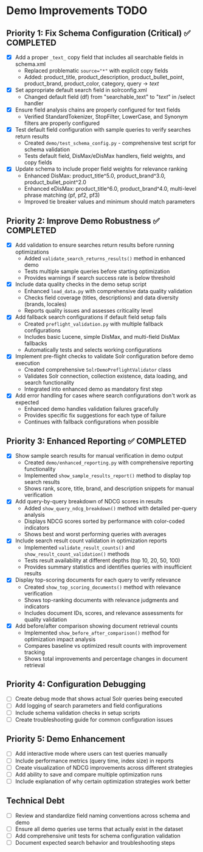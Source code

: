 # Demo Improvements TODO

## Priority 1: Fix Schema Configuration (Critical) ✅ COMPLETED

- [x] Add a proper `_text_` copy field that includes all searchable fields in schema.xml
  * Replaced problematic `source="*"` with explicit copy fields
  * Added: product_title, product_description, product_bullet_point, product_brand, product_color, category, query → _text_
- [x] Set appropriate default search field in solrconfig.xml
  * Changed default field (df) from "searchable_text" to "_text_" in /select handler
- [x] Ensure field analysis chains are properly configured for text fields
  * Verified StandardTokenizer, StopFilter, LowerCase, and Synonym filters are properly configured
- [x] Test default field configuration with sample queries to verify searches return results
  * Created `demo/test_schema_config.py` - comprehensive test script for schema validation
  * Tests default field, DisMax/eDisMax handlers, field weights, and copy fields
- [x] Update schema to include proper field weights for relevance ranking
  * Enhanced DisMax: product_title^5.0, product_brand^3.0, product_bullet_point^2.0
  * Enhanced eDisMax: product_title^6.0, product_brand^4.0, multi-level phrase matching (pf, pf2, pf3)
  * Improved tie breaker values and minimum should match parameters

## Priority 2: Improve Demo Robustness ✅ COMPLETED

- [x] Add validation to ensure searches return results before running optimizations
  * Added `validate_search_returns_results()` method in enhanced demo
  * Tests multiple sample queries before starting optimization
  * Provides warnings if search success rate is below threshold
- [x] Include data quality checks in the demo setup script
  * Enhanced `load_data.py` with comprehensive data quality validation
  * Checks field coverage (titles, descriptions) and data diversity (brands, locales)
  * Reports quality issues and assesses criticality level
- [x] Add fallback search configurations if default field setup fails
  * Created `preflight_validation.py` with multiple fallback configurations
  * Includes basic Lucene, simple DisMax, and multi-field DisMax fallbacks
  * Automatically tests and selects working configurations
- [x] Implement pre-flight checks to validate Solr configuration before demo execution
  * Created comprehensive `SolrDemoPreflightValidator` class
  * Validates Solr connection, collection existence, data loading, and search functionality
  * Integrated into enhanced demo as mandatory first step
- [x] Add error handling for cases where search configurations don't work as expected
  * Enhanced demo handles validation failures gracefully
  * Provides specific fix suggestions for each type of failure
  * Continues with fallback configurations when possible

## Priority 3: Enhanced Reporting ✅ COMPLETED

- [x] Show sample search results for manual verification in demo output
  * Created `demo/enhanced_reporting.py` with comprehensive reporting functionality
  * Implemented `show_sample_results_report()` method to display top search results
  * Shows rank, score, title, brand, and description snippets for manual verification
- [x] Add query-by-query breakdown of NDCG scores in results
  * Added `show_query_ndcg_breakdown()` method with detailed per-query analysis
  * Displays NDCG scores sorted by performance with color-coded indicators
  * Shows best and worst performing queries with averages
- [x] Include search result count validation in optimization reports
  * Implemented `validate_result_counts()` and `show_result_count_validation()` methods
  * Tests result availability at different depths (top 10, 20, 50, 100)
  * Provides summary statistics and identifies queries with insufficient results
- [x] Display top-scoring documents for each query to verify relevance
  * Created `show_top_scoring_documents()` method with relevance verification
  * Shows top-ranking documents with relevance judgments and indicators
  * Includes document IDs, scores, and relevance assessments for quality validation
- [x] Add before/after comparison showing document retrieval counts
  * Implemented `show_before_after_comparison()` method for optimization impact analysis
  * Compares baseline vs optimized result counts with improvement tracking
  * Shows total improvements and percentage changes in document retrieval

## Priority 4: Configuration Debugging

- [ ] Create debug mode that shows actual Solr queries being executed
- [ ] Add logging of search parameters and field configurations
- [ ] Include schema validation checks in setup scripts
- [ ] Create troubleshooting guide for common configuration issues

## Priority 5: Demo Enhancement

- [ ] Add interactive mode where users can test queries manually
- [ ] Include performance metrics (query time, index size) in reports
- [ ] Create visualization of NDCG improvements across different strategies
- [ ] Add ability to save and compare multiple optimization runs
- [ ] Include explanation of why certain optimization strategies work better

## Technical Debt

- [ ] Review and standardize field naming conventions across schema and demo
- [ ] Ensure all demo queries use terms that actually exist in the dataset
- [ ] Add comprehensive unit tests for schema configuration validation
- [ ] Document expected search behavior and troubleshooting steps
